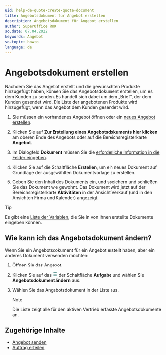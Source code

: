```yaml
---
uid: help-de-quote-create-quote-document
title: Angebotsdokument für Angebot erstellen
description: Angebotsdokument für Angebot erstellen
author: SuperOffice RnD
so.date: 07.04.2022
keywords: Angebot
so.topic: howto
language: de
---
```


# Angebotsdokument erstellen

Nachdem Sie das Angebot erstellt und die gewünschten Produkte hinzugefügt haben, können Sie das Angebotsdokument erstellen, um es dem Kunden zu senden. Es handelt sich dabei um dem „Brief“, der dem Kunden gesendet wird. Die Liste der angebotenen Produkte wird hinzugefügt, wenn das Angebot dem Kunden gesendet wird.

1. Sie müssen ein vorhandenes Angebot öffnen oder ein [neues Angebot erstellen][1].

2. Klicken Sie auf **Zur Erstellung eines Angebotsdokuments hier klicken** am oberen Ende des Angebots oder auf die Bereichsregisterkarte **Angebot**.

3. Im Dialogfeld **Dokument** müssen Sie die [erforderliche Information in die Felder eingeben][2].

4. Klicken Sie auf die Schaltfläche **Erstellen**, um ein neues Dokument auf Grundlage der ausgewählten Dokumentvorlage zu erstellen.

5. Geben Sie den Inhalt des Dokuments ein, und speichern und schließen Sie das Dokument wie gewohnt. Das Dokument wird jetzt auf der Bereichsregisterkarte **Aktivitäten** in der Ansicht Verkauf (und in den Ansichten Firma und Kalender) angezeigt.

> [!TIP]
> Es gibt eine [Liste der Variablen][3], die Sie in von Ihnen erstellte Dokumente eingeben können.

## Wie kann ich das Angebotsdokument ändern?

Wenn Sie ein Angebotsdokument für ein Angebot erstellt haben, aber ein anderes Dokument verwenden möchten:

1. Öffnen Sie das Angebot.

2. Klicken Sie auf das ![Symbol][img1] der Schaltfläche **Aufgabe** und wählen Sie **Angebotsdokument ändern** aus.

3. Wählen Sie das Angebotsdokument in der Liste aus.

    > [!NOTE]
    > Die Liste zeigt alle für den aktiven Vertrieb erfasste Angebotsdokumente an.

## Zugehörige Inhalte

* [Angebot senden][4]
* [Auftrag erteilen][5]

<!-- Referenced links -->
[1]: create.md
[2]: ../../document/learn/screen/index.md
[3]: ../../document/learn/template-variables.md
[4]: send.md
[5]: create-order.md

<!-- Referenced images -->
[img1]: ../../../media/icons/btn-menu.png
